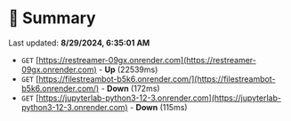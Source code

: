 # 📖 Summary
Last updated: **8/29/2024, 6:35:01 AM**

- `GET` [https://restreamer-09gx.onrender.com](https://restreamer-09gx.onrender.com) - **Up** (22539ms)
- `GET` [https://filestreambot-b5k6.onrender.com/](https://filestreambot-b5k6.onrender.com/) - **Down** (172ms)
- `GET` [https://jupyterlab-python3-12-3.onrender.com](https://jupyterlab-python3-12-3.onrender.com) - **Down** (115ms)
